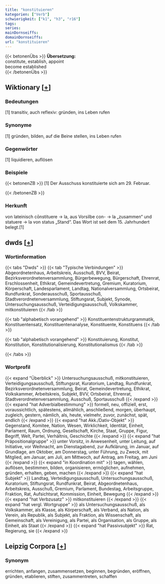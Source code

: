 ```yaml
---
title: "konstituieren"
kategorien: ["Verb"]
schwierigkeit: ["k1", "h3", "r16"]
tags:
series:
mainDornseiffs:
domainDornseiffs:
url: "konstituieren"
---
```


{{< betonenÜbs >}}
**Übersetzung:**  
constitute, establish, appoint  
become established  
{{< /betonenÜbs >}}

## Wiktionary [[+](https://de.wiktionary.org/wiki/konstituieren)]

### Bedeutungen
[1] transitiv, auch reflexiv: gründen, ins Leben rufen  

### Synonyme
[1] gründen, bilden, auf die Beine stellen, ins Leben rufen  

### Gegenwörter
[1] liquidieren, auflösen  

### Beispiele
{{< betonenZB >}}
[1] Der Ausschuss konstituierte sich am 29. Februar.  

{{< /betonenZB >}}
### Herkunft
von lateinisch cōnstituere → la, aus Vorsilbe con- → la „zusammen“ und statuere → la von status  „Stand“. Das Wort ist seit dem 15. Jahrhundert belegt.[1]  



## dwds [[+](https://www.dwds.de/wb/konstituieren)]

### Wortinformation
{{< tabs "Dwds" >}}
{{< tab "Typische Verbindungen" >}}
Abgeordnetenhaus, Arbeitskreis, Ausschuß, BVV, Beirat, Bezirksverordnetenversammlung, Bürgerbewegung, Bürgerschaft, Ehrenrat, Erschlossenheit, Ethikrat, Gemeindevertretung, Gremium, Kuratorium, Körperschaft, Landesparlament, Landtag, Nationalversammlung, Ortsbeirat, Rundfunkrat, Sonderausschuß, Sportausschuß, Stadtverordnetenversammlung, Stiftungsrat, Subjekt, Synode, Untersuchungsausschuß, Verteidigungsausschuß, Volkskammer, mitkonstituieren
{{< /tab >}}

{{< tab "alphabetisch vorangehend" >}}
Konstituentenstrukturgrammatik, Konstituentensatz, Konstituentenanalyse, Konstituente, Konstituens
{{< /tab >}}

{{< tab "alphabetisch vorangehend" >}}
Konstituierung, Konstitut, Konstitution, Konstitutionalisierung, Konstitutionalismus
{{< /tab >}}

{{< /tabs >}}

### Wortprofil
{{< expand "Überblick" >}} Untersuchungsausschuß, mitkonstituieren, Verteidigungsausschuß, Stiftungsrat, Kuratorium, Landtag, Rundfunkrat, Bezirksverordnetenversammlung, Beirat, Gemeindevertretung, Ethikrat, Volkskammer, Arbeitskreis, Subjekt, BVV, Ortsbeirat, Ehrenrat, Stadtverordnetenversammlung, Ausschuß, Sportausschuß {{< /expand >}}
{{< expand "hat Adverbialbestimmung" >}} formell, neu, offiziell, erst, voraussichtlich, spätestens, allmählich, anschließend, morgen, überhaupt, zugleich, gestern, nämlich, als, heute, vielmehr, zuvor, zunächst, spät, endlich {{< /expand >}}
{{< expand "hat Akk./Dativ-Objekt" >}} Gegenstand, Komitee, Nation, Wesen, Wirklichkeit, Identität, Einheit, Parlament, Raum, Ordnung, Gesellschaft, Kirche, Staat, Gruppe, Figur, Begriff, Welt, Partei, Verhältnis, Geschichte {{< /expand >}}
{{< expand "hat Präpositionalgruppe" >}} unter Vorsitz, in Anwesenheit, unter Leitung, auf Initiative, vor Weihnacht, am Dienstagabend, zur Aufklärung, im Januar, auf Grundlage, am Oktober, am Donnerstag, unter Führung, zu Zweck, mit Mitglied, am Januar, am Juli, am Mittwoch, auf Antrag, am Freitag, am Juni {{< /expand >}}
{{< expand "in Koordination mit" >}} tagen, wählen, auflösen, bestimmen, bilden, organisieren, ermöglichen, aufnehmen, gründen, erhalten, geben, machen {{< /expand >}}
{{< expand "hat Subjekt" >}} Landtag, Verteidigungsausschuß, Untersuchungsausschuß, Kuratorium, Stiftungsrat, Rundfunkrat, Beirat, Abgeordnetenhaus, Arbeitskreis, Ausschuß, Gremium, Parlament, Bundestag, Arbeitsgruppe, Fraktion, Rat, Aufsichtsrat, Kommission, Einheit, Bewegung {{< /expand >}}
{{< expand "hat Verbzusatz" >}} mitkonstituieren {{< /expand >}}
{{< expand "hat vergl. Wortgruppe" >}} als Untersuchungsausschuß, als Volkskammer, als Klasse, als Körperschaft, als Verband, als Nation, als Verein, als Republik, als Subjekt, als Fraktion, als Wissenschaft, als Gemeinschaft, als Vereinigung, als Partei, als Organisation, als Gruppe, als Einheit, als Staat {{< /expand >}}
{{< expand "hat Passivsubjekt" >}} Rat, Regierung, sie {{< /expand >}}

## Leipzig Corpora [[+](https://corpora.uni-leipzig.de/en/res?word=konstituieren&corpusId=deu_newscrawl-public_2018)]


### Synonym
errichten, anfangen, zusammensetzen, beginnen, begründen, eröffnen, gründen, etablieren, stiften, zusammentreten, schaffen

